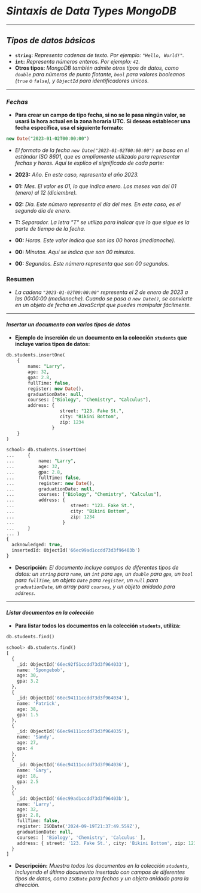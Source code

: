<!-- Autor: Daniel Benjamin Perez Morales -->
<!-- GitHub: https://github.com/DanielPerezMoralesDev13 -->
<!-- Correo electrónico: danielperezdev@proton.me -->

# ***Sintaxis de Data Types MongoDB***

---

## ***Tipos de datos básicos***

- **`string`:** *Representa cadenas de texto. Por ejemplo: `"Hello, World!"`.*
- **`int`:** *Representa números enteros. Por ejemplo: `42`.*
- **Otros tipos:** *MongoDB también admite otros tipos de datos, como `double` para números de punto flotante, `bool` para valores booleanos (`true` o `false`), y `ObjectId` para identificadores únicos.*

---

### ***Fechas***

- **Para crear un campo de tipo fecha, si no se le pasa ningún valor, se usará la hora actual en la zona horaria UTC. Si deseas establecer una fecha específica, usa el siguiente formato:**

```sql
new Date("2023-01-02T00:00:00")
```

- *El formato de la fecha `new Date("2023-01-02T00:00:00")` se basa en el estándar ISO 8601, que es ampliamente utilizado para representar fechas y horas. Aquí te explico el significado de cada parte:*

- **2023:** *Año. En este caso, representa el año 2023.*
- **01:** *Mes. El valor es 01, lo que indica enero. Los meses van del 01 (enero) al 12 (diciembre).*
- **02:** *Día. Este número representa el día del mes. En este caso, es el segundo día de enero.*
- **T:** *Separador. La letra "T" se utiliza para indicar que lo que sigue es la parte de tiempo de la fecha.*
- **00:** *Horas. Este valor indica que son las 00 horas (medianoche).*
- **00:** *Minutos. Aquí se indica que son 00 minutos.*
- **00:** *Segundos. Este número representa que son 00 segundos.*

### **Resumen**

- *La cadena `"2023-01-02T00:00:00"` representa el 2 de enero de 2023 a las 00:00:00 (medianoche). Cuando se pasa a `new Date()`, se convierte en un objeto de fecha en JavaScript que puedes manipular fácilmente.*

---

#### ***Insertar un documento con varios tipos de datos***

- **Ejemplo de inserción de un documento en la colección `students` que incluye varios tipos de datos:**

```sql
db.students.insertOne(
    {
        name: "Larry",
        age: 32,
        gpa: 2.8,
        fullTime: false,
        register: new Date(),
        graduationDate: null,
        courses: ["Biology", "Chemistry", "Calculus"],
        address: {
                    street: "123. Fake St.",
                    city: "Bikini Bottom",
                    zip: 1234
                 }
    }
)
```

```sql
school> db.students.insertOne(
...     {
...         name: "Larry",
...         age: 32,
...         gpa: 2.8,
...         fullTime: false,
...         register: new Date(),
...         graduationDate: null,
...         courses: ["Biology", "Chemistry", "Calculus"],
...         address: {
...                     street: "123. Fake St.",
...                     city: "Bikini Bottom",
...                     zip: 1234
...                  }
...     }
... )
{
  acknowledged: true,
  insertedId: ObjectId('66ec99ad1ccdd73d3f96403b')
}
```

- **Descripción:** *El documento incluye campos de diferentes tipos de datos: un `string` para `name`, un `int` para `age`, un `double` para `gpa`, un `bool` para `fullTime`, un objeto `Date` para `register`, un `null` para `graduationDate`, un array para `courses`, y un objeto anidado para `address`.*

---

#### ***Listar documentos en la colección***

- **Para listar todos los documentos en la colección `students`, utiliza:**

```sql
db.students.find()
```

```sql
school> db.students.find()
[
  {
    _id: ObjectId('66ec92f51ccdd73d3f964033'),
    name: 'Spongebob',
    age: 30,
    gpa: 3.2
  },
  {
    _id: ObjectId('66ec94111ccdd73d3f964034'),
    name: 'Patrick',
    age: 38,
    gpa: 1.5
  },
  {
    _id: ObjectId('66ec94111ccdd73d3f964035'),
    name: 'Sandy',
    age: 27,
    gpa: 4
  },
  {
    _id: ObjectId('66ec94111ccdd73d3f964036'),
    name: 'Gary',
    age: 18,
    gpa: 2.5
  },
  {
    _id: ObjectId('66ec99ad1ccdd73d3f96403b'),
    name: 'Larry',
    age: 32,
    gpa: 2.8,
    fullTime: false,
    register: ISODate('2024-09-19T21:37:49.559Z'),
    graduationDate: null,
    courses: [ 'Biology', 'Chemistry', 'Calculus' ],
    address: { street: '123. Fake St.', city: 'Bikini Bottom', zip: 1234 }
  }
]
```

- **Descripción:** *Muestra todos los documentos en la colección `students`, incluyendo el último documento insertado con campos de diferentes tipos de datos, como `ISODate` para fechas y un objeto anidado para la dirección.*
